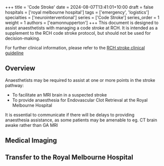 +++
title = 'Code Stroke'
date = 2024-08-07T13:41:01+10:00
draft = false
hospitals = ['royal melbourne hospital']
tags = ['emergency', 'logistics']
specialties = ['neurointerventional']
series = ['Code Stroke']
series_order = 1
weight = 1
authors = ['eamonnupperton']
+++
This document is designed to assist anaesthetists with managing a code stroke at RCH. It is intended as a supplement to the RCH code stroke protocol, but should not be used for decision-making.

For further clinical information, please refer to the [RCH stroke clinical guideline](https://www.rch.org.au/clinicalguide/guideline_index/stroke/)

## Overview
Anaesthetists may be required to assist at one or more points in the stroke pathway:
- To facilitate an MRI brain in a suspected stroke
- To provide anaesthesia for Endovascular Clot Retrieval at the Royal Melbourne Hospital

It is essential to communicate if there will be delays to providing anaesthesia assistance, as some patients may be amenable to eg. CT brain awake rather than GA MRI

## Medical Imaging

## Transfer to the Royal Melbourne Hospital